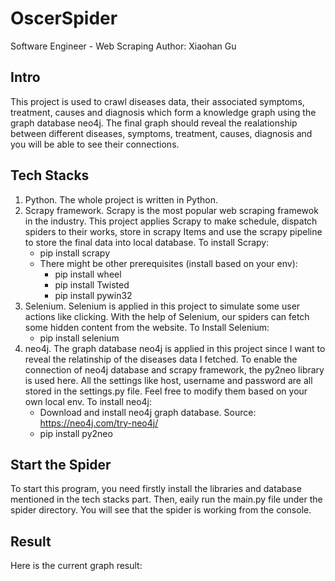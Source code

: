 # OscerSpider
Software Engineer - Web Scraping
Author: Xiaohan Gu

## Intro 
This project is used to crawl diseases data, their associated symptoms, treatment, causes and diagnosis which form a knowledge graph using the graph database neo4j.
The final graph should reveal the realationship between different diseases, symptoms, treatment, causes, diagnosis and you will be able to see their connections.

## Tech Stacks
1. Python. The whole project is written in Python.
2. Scrapy framework. Scrapy is the most popular web scraping framewok in the industry. This project applies Scrapy to make schedule, dispatch spiders to their works,
   store in scrapy Items and use the scrapy pipeline to store the final data into local database.
   To install Scrapy:
   - pip install scrapy
   - There might be other prerequisites (install based on your env):
      - pip install wheel
      - pip install Twisted
      - pip install pywin32
3. Selenium. Selenium is applied in this project to simulate some user actions like clicking. With the help of Selenium, our spiders can fetch some hidden content
   from the website.
   To Install Selenium:
   - pip install selenium
4. neo4j. The graph database neo4j is applied in this project since I want to reveal the relatinship of the diseases data I fetched. To enable the connection of
   neo4j database and scrapy framework, the py2neo library is used here. All the settings like host, username and password are all stored in the settings.py file.
   Feel free to modify them based on your own local env.
   To install neo4j:
   - Download and install neo4j graph database. Source: https://neo4j.com/try-neo4j/
   - pip install py2neo

## Start the Spider
To start this program, you need firstly install the libraries and database mentioned in the tech stacks part. Then, eaily run the main.py file under the spider
directory. You will see that the spider is working from the console.

## Result
Here is the current graph result:



